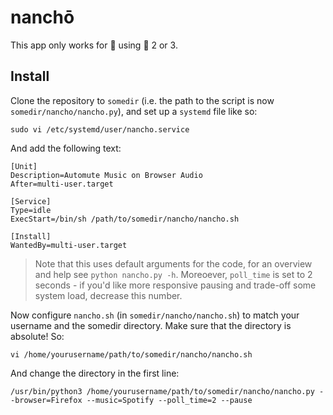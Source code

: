 # nanchō

This app only works for :penguin: using :snake: 2 or 3.

## Install

Clone the repository to `somedir` (i.e. the path to the script is now `somedir/nancho/nancho.py`), and set up a `systemd` file like so:

```shell
sudo vi /etc/systemd/user/nancho.service
```

And add the following text:

```
[Unit]
Description=Automute Music on Browser Audio
After=multi-user.target

[Service]
Type=idle
ExecStart=/bin/sh /path/to/somedir/nancho/nancho.sh

[Install]
WantedBy=multi-user.target
```

> Note that this uses default arguments for the code, for an overview and help see `python nancho.py -h`. Moreoever, `poll_time` is set to 2 seconds - if you'd like more responsive pausing and trade-off some system load, decrease this number.

Now configure `nancho.sh` (in `somedir/nancho/nancho.sh`) to match your username and the somedir directory. Make sure that the directory is absolute! So:

```shell
vi /home/yourusername/path/to/somedir/nancho/nancho.sh
```

And change the directory in the first line:


```shell
/usr/bin/python3 /home/yourusername/path/to/somedir/nancho/nancho.py --browser=Firefox --music=Spotify --poll_time=2 --pause
```

